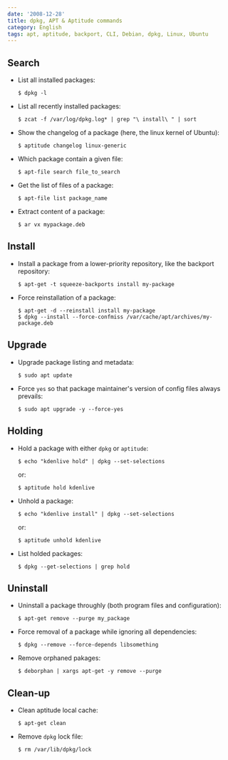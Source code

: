 ```yaml
---
date: '2008-12-28'
title: dpkg, APT & Aptitude commands
category: English
tags: apt, aptitude, backport, CLI, Debian, dpkg, Linux, Ubuntu
---
```


## Search

- List all installed packages:

  ```shell-session
  $ dpkg -l
  ```

- List all recently installed packages:

  ```shell-session
  $ zcat -f /var/log/dpkg.log* | grep "\ install\ " | sort
  ```

- Show the changelog of a package (here, the linux kernel of Ubuntu):

  ```shell-session
  $ aptitude changelog linux-generic
  ```

- Which package contain a given file:

  ```shell-session
  $ apt-file search file_to_search
  ```

- Get the list of files of a package:

  ```shell-session
  $ apt-file list package_name
  ```

- Extract content of a package:

  ```shell-session
  $ ar vx mypackage.deb
  ```

## Install

- Install a package from a lower-priority repository, like the backport repository:

  ```shell-session
  $ apt-get -t squeeze-backports install my-package
  ```

- Force reinstallation of a package:

  ```shell-session
  $ apt-get -d --reinstall install my-package
  $ dpkg --install --force-confmiss /var/cache/apt/archives/my-package.deb
  ```

## Upgrade

- Upgrade package listing and metadata:

  ```shell-session
  $ sudo apt update
  ```

- Force `yes` so that package maintainer's version of config files always prevails:

  ```shell-session
  $ sudo apt upgrade -y --force-yes
  ```

## Holding

- Hold a package with either `dpkg` or `aptitude`:

  ```shell-session
  $ echo "kdenlive hold" | dpkg --set-selections
  ```

  or:

  ```shell-session
  $ aptitude hold kdenlive
  ```

- Unhold a package:

  ```shell-session
  $ echo "kdenlive install" | dpkg --set-selections
  ```

  or:

  ```shell-session
  $ aptitude unhold kdenlive
  ```

- List holded packages:

  ```shell-session
  $ dpkg --get-selections | grep hold
  ```

## Uninstall

- Uninstall a package throughly (both program files and configuration):

  ```shell-session
  $ apt-get remove --purge my_package
  ```

- Force removal of a package while ignoring all dependencies:

  ```shell-session
  $ dpkg --remove --force-depends libsomething
  ```

- Remove orphaned pakages:

  ```shell-session
  $ deborphan | xargs apt-get -y remove --purge
  ```

## Clean-up

- Clean aptitude local cache:

  ```shell-session
  $ apt-get clean
  ```

- Remove `dpkg` lock file:

  ```shell-session
  $ rm /var/lib/dpkg/lock
  ```
